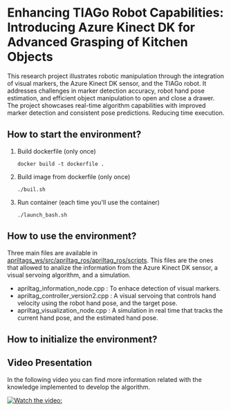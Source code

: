 # Enhancing TIAGo Robot Capabilities: Introducing Azure Kinect DK for Advanced Grasping of Kitchen Objects
This research project illustrates robotic manipulation through the integration of visual markers, the Azure Kinect DK sensor, and the TIAGo robot. It addresses challenges in marker detection accuracy, robot hand pose estimation, and efficient object manipulation to open and close a drawer. The project showcases real-time algorithm capabilities with improved marker detection and consistent pose predictions. Reducing time execution.

## How to start the environment? ##
1. Build dockerfile (only once)
   ```
   docker build -t dockerfile .
   ```
2. Build image from dockerfile (only once)
   ```
   ./buil.sh
   ```
3. Run container (each time you'll use the container)
   ```
   ./launch_bash.sh
   ```

## How to use the environment? ##
Three main files are available in [apriltags_ws/src/apriltag_ros/apriltag_ros/scripts](https://github.com/soyhorteconh/Visual_Servoing_Tiago/tree/final_version/apriltags_ws/src/apriltag_ros/apriltag_ros/scripts). This files are the ones that allowed to analize the information from the Azure Kinect DK sensor, a visual servoing algorithm, and a simulation.
- apriltag_information_node.cpp : To enhace detection of visual markers.
- apriltag_controller_version2.cpp : A visual servoing that controls hand velocity using the robot hand pose, and the target pose.
- apriltag_visualization_node.cpp : A simulation in real time that tracks the current hand pose, and the estimated hand pose.

## How to initialize the environment? ##


## Video Presentation ##
In the following video you can find more information related with the knowledge implemented to develop the algorithm.

[![Watch the video: ](https://img.youtube.com/vi/yUcmC3FrjIs/0.jpg)](https://www.youtube.com/watch?v=yUcmC3FrjIs)
